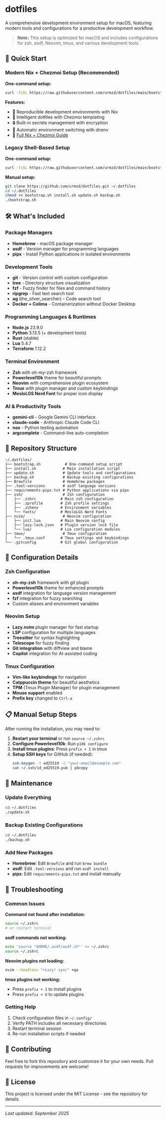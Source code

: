 # dotfiles

A comprehensive development environment setup for macOS, featuring modern tools and configurations for a productive development workflow.

> **Note:** This setup is optimized for macOS and includes configurations for zsh, asdf, Neovim, tmux, and various development tools.

## 🚀 Quick Start

### Modern Nix + Chezmoi Setup (Recommended)
**One-command setup:**
```bash
curl -fsSL https://raw.githubusercontent.com/urmzd/dotfiles/main/bootstrap-nix-chezmoi.sh | bash
```

**Features:**
- 🎯 Reproducible development environments with Nix
- 🔧 Intelligent dotfiles with Chezmoi templating  
- 🔒 Built-in secrets management with encryption
- 🚀 Automatic environment switching with direnv
- 📖 [Full Nix + Chezmoi Guide](NIX-CHEZMOI.md)

### Legacy Shell-Based Setup  
**One-command setup:**
```bash
curl -fsSL https://raw.githubusercontent.com/urmzd/dotfiles/main/bootstrap.sh | bash
```

**Manual setup:**
```bash
git clone https://github.com/urmzd/dotfiles.git ~/.dotfiles
cd ~/.dotfiles
chmod +x bootstrap.sh install.sh update.sh backup.sh
./bootstrap.sh
```

## 🛠️ What's Included

### Package Managers
- **Homebrew** - macOS package manager
- **asdf** - Version manager for programming languages
- **pipx** - Install Python applications in isolated environments

### Development Tools
- **git** - Version control with custom configuration
- **tree** - Directory structure visualization
- **fzf** - Fuzzy finder for files and command history
- **ripgrep** - Fast text search tool
- **ag** (the_silver_searcher) - Code search tool
- **Docker + Colima** - Containerization without Docker Desktop

### Programming Languages & Runtimes
- **Node.js** 23.9.0
- **Python** 3.13.5 (+ development tools)
- **Rust** (stable)
- **Lua** 5.4.7
- **Terraform** 1.12.2

### Terminal Environment
- **Zsh** with oh-my-zsh framework
- **Powerlevel10k** theme for beautiful prompts
- **Neovim** with comprehensive plugin ecosystem
- **Tmux** with plugin manager and custom keybindings
- **MesloLGS Nerd Font** for proper icon display

### AI & Productivity Tools
- **gemini-cli** - Google Gemini CLI interface
- **claude-code** - Anthropic Claude Code CLI
- **nox** - Python testing automation
- **argcomplete** - Command-line auto-completion

## 📁 Repository Structure

```
~/.dotfiles/
├── bootstrap.sh           # One-command setup script
├── install.sh            # Main installation script
├── update.sh             # Update tools and configurations
├── backup.sh             # Backup existing configurations
├── Brewfile              # Homebrew packages
├── .tool-versions        # asdf language versions
├── requirements-pipx.txt # Python applications via pipx
├── zsh/                  # Zsh configuration
│   ├── .zshrc           # Main zsh configuration
│   ├── .zprofile        # Zsh profile settings
│   ├── .zshenv          # Environment variables
│   └── fonts/           # MesloLGS Nerd Fonts
├── nvim/                 # Neovim configuration
│   ├── init.lua         # Main Neovim config
│   ├── lazy-lock.json   # Plugin version lock file
│   └── lua/             # Lua configuration modules
├── tmux/                 # Tmux configuration
│   └── .tmux.conf       # Tmux settings and keybindings
└── .gitconfig           # Git global configuration
```

## 🔧 Configuration Details

### Zsh Configuration
- **oh-my-zsh** framework with git plugin
- **Powerlevel10k** theme for enhanced prompts
- **asdf** integration for language version management
- **fzf** integration for fuzzy searching
- Custom aliases and environment variables

### Neovim Setup
- **Lazy.nvim** plugin manager for fast startup
- **LSP** configuration for multiple languages
- **Treesitter** for syntax highlighting
- **Telescope** for fuzzy finding
- **Git integration** with diffview and blame
- **Copilot** integration for AI-assisted coding

### Tmux Configuration
- **Vim-like keybindings** for navigation
- **Catppuccin theme** for beautiful aesthetics
- **TPM** (Tmux Plugin Manager) for plugin management
- **Mouse support** enabled
- **Prefix key** changed to `Ctrl-a`

## 📋 Manual Setup Steps

After running the installation, you may need to:

1. **Restart your terminal** or run `source ~/.zshrc`
2. **Configure Powerlevel10k**: Run `p10k configure`
3. **Install tmux plugins**: Press `prefix + I` in tmux
4. **Setup SSH keys** for GitHub (if needed):
   ```bash
   ssh-keygen -t ed25519 -C "your-email@example.com"
   cat ~/.ssh/id_ed25519.pub | pbcopy
   ```

## 🔄 Maintenance

### Update Everything
```bash
cd ~/.dotfiles
./update.sh
```

### Backup Existing Configurations
```bash
cd ~/.dotfiles
./backup.sh
```

### Add New Packages
- **Homebrew**: Edit `Brewfile` and run `brew bundle`
- **asdf**: Edit `.tool-versions` and run `asdf install`
- **pipx**: Edit `requirements-pipx.txt` and install manually

## 🐛 Troubleshooting

### Common Issues

**Command not found after installation:**
```bash
source ~/.zshrc
# or restart terminal
```

**asdf commands not working:**
```bash
echo 'source "$HOME/.asdf/asdf.sh"' >> ~/.zshrc
source ~/.zshrc
```

**Neovim plugins not loading:**
```bash
nvim --headless "+Lazy! sync" +qa
```

**tmux plugins not working:**
- Press `prefix + I` to install plugins
- Press `prefix + U` to update plugins

### Getting Help

1. Check configuration files in `~/.config/`
2. Verify PATH includes all necessary directories
3. Restart terminal session
4. Re-run installation scripts if needed

## 🤝 Contributing

Feel free to fork this repository and customize it for your own needs. Pull requests for improvements are welcome!

## 📄 License

This project is licensed under the MIT License - see the repository for details.

---

*Last updated: September 2025*
